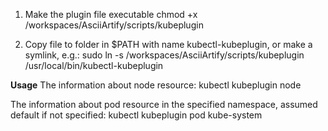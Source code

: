 1. Make the plugin file executable
   chmod +x /workspaces/AsciiArtify/scripts/kubeplugin
   
2. Copy file to folder in $PATH with name kubectl-kubeplugin, or make a symlink, e.g.:
   sudo ln -s /workspaces/AsciiArtify/scripts/kubeplugin /usr/local/bin/kubectl-kubeplugin

**Usage**
The information about node resource:
kubectl kubeplugin node

The information about pod resource in the specified namespace, assumed default if not specified:
kubectl kubeplugin pod kube-system
